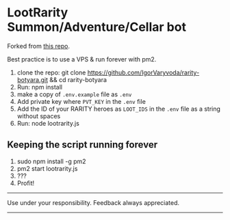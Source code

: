 # LootRarity Summon/Adventure/Cellar bot

Forked from [this repo](https://github.com/blascokoa/LootRarityFarmer).

Best practice is to use a VPS & run forever with pm2.

 1. clone the repo: git clone https://github.com/IgorVaryvoda/rarity-botyara.git && cd rarity-botyara
 3. Run: npm install
 4. make a copy of `.env.example` file as `.env`
 5. Add private key where ``PVT_KEY`` in the ``.env`` file
 6. Add the ID of your RARITY heroes as ``LOOT_IDS`` in the ``.env`` file as a string without spaces
 7. Run: node lootrarity.js
 
## Keeping the script running forever

1. sudo npm install -g pm2
2. pm2 start lootrarity.js
3. ???
4. Profit!

---
Use under your responsibility. Feedback always appreciated.

---

